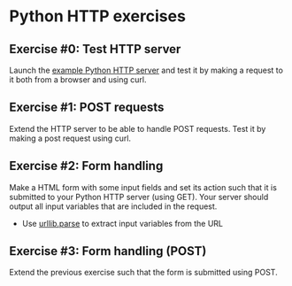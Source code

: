 # Python HTTP exercises

## Exercise #0: Test HTTP server

Launch the [example Python HTTP server](../../../examples/python/http/server.py) and test it by making a request to it both from a browser and using curl.


## Exercise #1: POST requests

Extend the HTTP server to be able to handle POST requests.
Test it by making a post request using curl.


## Exercise #2: Form handling

Make a HTML form with some input fields and set its action such that it is submitted to your Python HTTP server (using GET). Your server should output all input variables that are included in the request.

  - Use [urllib.parse](https://docs.python.org/3/library/urllib.parse.html) to extract input variables from the URL


## Exercise #3: Form handling (POST)

Extend the previous exercise such that the form is submitted using POST.
